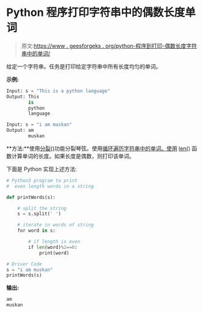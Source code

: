 # Python 程序打印字符串中的偶数长度单词

> 原文:[https://www . geesforgeks . org/python-程序到打印-偶数长度字符串中的单词/](https://www.geeksforgeeks.org/python-program-to-print-even-length-words-in-a-string/)

给定一个字符串。任务是打印给定字符串中所有长度均匀的单词。

**示例:**

```py
Input: s = "This is a python language"
Output: This
        is
        python
        language 

Input: s = "i am muskan"
Output: am
        muskan

```

**方法:**使用[分裂()](https://www.geeksforgeeks.org/python-string-split/)功能分裂琴弦。使用[循环遍历字符串中的单词。使用](https://www.geeksforgeeks.org/loops-in-python/) [len()](https://www.geeksforgeeks.org/python-string-length-len/) 函数计算单词的长度。如果长度是偶数，则打印该单词。

下面是 Python 实现上述方法:

```py
# Python3 program to print 
#  even length words in a string 

def printWords(s):

    # split the string 
    s = s.split(' ') 

    # iterate in words of string 
    for word in s: 

        # if length is even 
        if len(word)%2==0:
            print(word) 

# Driver Code 
s = "i am muskan" 
printWords(s) 
```

**输出:**

```py
am
muskan

```